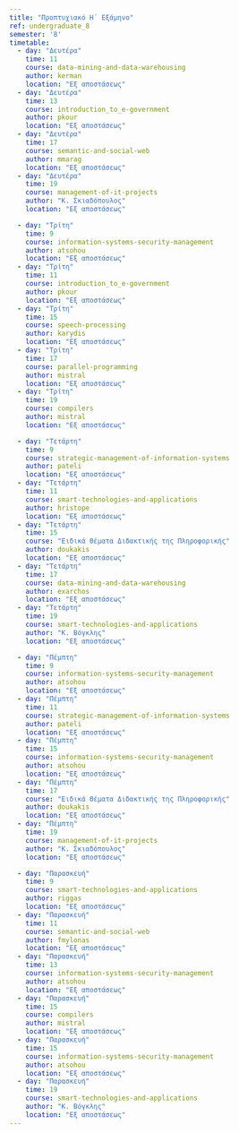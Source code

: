 ```yaml
---
title: "Προπτυχιακό Η΄ Εξάμηνο"
ref: undergraduate_8
semester: '8'
timetable:
  - day: "Δευτέρα"
    time: 11
    course: data-mining-and-data-warehousing
    author: kerman
    location: "Εξ αποστάσεως"
  - day: "Δευτέρα"
    time: 13
    course: introduction_to_e-government
    author: pkour
    location: "Εξ αποστάσεως"
  - day: "Δευτέρα"
    time: 17
    course: semantic-and-social-web
    author: mmarag
    location: "Εξ αποστάσεως"
  - day: "Δευτέρα"
    time: 19
    course: management-of-it-projects
    author: "Κ. Σκιαδόπουλος"
    location: "Εξ αποστάσεως"

  - day: "Τρίτη"
    time: 9
    course: information-systems-security-management
    author: atsohou
    location: "Εξ αποστάσεως"
  - day: "Τρίτη"
    time: 11
    course: introduction_to_e-government
    author: pkour
    location: "Εξ αποστάσεως"
  - day: "Τρίτη"
    time: 15
    course: speech-processing
    author: karydis
    location: "Εξ αποστάσεως"
  - day: "Τρίτη"
    time: 17
    course: parallel-programming
    author: mistral
    location: "Εξ αποστάσεως"
  - day: "Τρίτη"
    time: 19
    course: compilers
    author: mistral
    location: "Εξ αποστάσεως"

  - day: "Τετάρτη"
    time: 9
    course: strategic-management-of-information-systems
    author: pateli
    location: "Εξ αποστάσεως"
  - day: "Τετάρτη"
    time: 11
    course: smart-technologies-and-applications
    author: hristope
    location: "Εξ αποστάσεως"
  - day: "Τετάρτη"
    time: 15
    course: "Ειδικά Θέματα Διδακτικής της Πληροφορικής"
    author: doukakis
    location: "Εξ αποστάσεως"
  - day: "Τετάρτη"
    time: 17
    course: data-mining-and-data-warehousing
    author: exarchos
    location: "Εξ αποστάσεως"
  - day: "Τετάρτη"
    time: 19
    course: smart-technologies-and-applications
    author: "Κ. Βόγκλης"
    location: "Εξ αποστάσεως"

  - day: "Πέμπτη"
    time: 9
    course: information-systems-security-management
    author: atsohou
    location: "Εξ αποστάσεως"
  - day: "Πέμπτη"
    time: 11
    course: strategic-management-of-information-systems
    author: pateli
    location: "Εξ αποστάσεως"
  - day: "Πέμπτη"
    time: 15
    course: information-systems-security-management
    author: atsohou
    location: "Εξ αποστάσεως"
  - day: "Πέμπτη"
    time: 17
    course: "Ειδικά Θέματα Διδακτικής της Πληροφορικής"
    author: doukakis
    location: "Εξ αποστάσεως"
  - day: "Πέμπτη"
    time: 19
    course: management-of-it-projects
    author: "Κ. Σκιαδόπουλος"
    location: "Εξ αποστάσεως"

  - day: "Παρασκευή"
    time: 9
    course: smart-technologies-and-applications
    author: riggas
    location: "Εξ αποστάσεως"
  - day: "Παρασκευή"
    time: 11
    course: semantic-and-social-web
    author: fmylonas
    location: "Εξ αποστάσεως"
  - day: "Παρασκευή"
    time: 13
    course: information-systems-security-management
    author: atsohou
    location: "Εξ αποστάσεως"
  - day: "Παρασκευή"
    time: 15
    course: compilers
    author: mistral
    location: "Εξ αποστάσεως"
  - day: "Παρασκευή"
    time: 15
    course: information-systems-security-management
    author: atsohou
    location: "Εξ αποστάσεως"
  - day: "Παρασκευή"
    time: 19
    course: smart-technologies-and-applications
    author: "Κ. Βόγκλης"
    location: "Εξ αποστάσεως"
---
```

